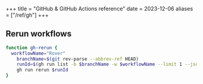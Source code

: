 +++
title = "GitHub & GitHub Actions reference"
date = 2023-12-06
aliases = ["/ref/gh"]
+++

## Rerun  workflows

```bash
function gh-rerun {
  workflowName="Rover"
	branchName=$(git rev-parse --abbrev-ref HEAD)
	runId=$(gh run list -b $branchName -w $workflowName --limit 1 --json databaseId -q '.[0].databaseId')
	gh run rerun $runId
}
```
